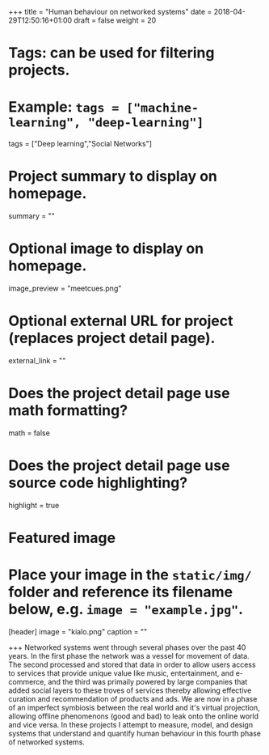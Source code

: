 +++
title = "Human behaviour on networked systems"
date = 2018-04-29T12:50:16+01:00
draft = false
weight = 20
# Tags: can be used for filtering projects.
# Example: `tags = ["machine-learning", "deep-learning"]`
tags = ["Deep learning","Social Networks"]

# Project summary to display on homepage.
summary = ""

# Optional image to display on homepage.
image_preview = "meetcues.png"

# Optional external URL for project (replaces project detail page).
external_link = ""
	
# Does the project detail page use math formatting?
math = false

# Does the project detail page use source code highlighting?
highlight = true

# Featured image
# Place your image in the `static/img/` folder and reference its filename below, e.g. `image = "example.jpg"`.
[header]
image = "kialo.png"
caption = ""

+++
Networked systems went through several phases over the past 40 years. In the first phase the network was a vessel for movement of data. The second processed and stored that data in order to allow users access to services that provide unique value like music, entertainment, and e-commerce, and the third was primaily powered by large companies that added social layers to these troves of services thereby allowing effective curation and recommendation of products and ads. We are now in a phase of an imperfect symbiosis between the real world and it's virtual projection, allowing offline phenomenons (good and bad) to leak onto the online world and vice versa. In these projects I attempt to measure, model, and design systems that understand and quantify human behaviour in this fourth phase of networked systems. 
